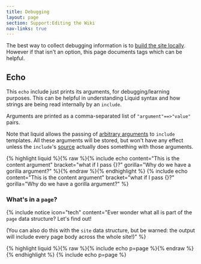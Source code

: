 ```yaml
---
title: Debugging
layout: page
section: Support:Editing the Wiki
nav-links: true
---
```


The best way to collect debugging information is to [build the site locally](/editing/advanced). However if that isn't an option, this page documents tags which can be helpful.

## Echo

This `echo` include just prints its arguments, for debugging/learning purposes. This can be helpful in understanding Liquid syntax and how strings are being read internally by an `include`.

Arguments are printed as a comma-separated list of `"argument"==>"value"` pairs.

Note that liquid allows the passing of [arbitrary arguments](https://jekyllrb.com/docs/includes/) to `include` templates. All these arguments will be stored, but won't have any effect unless the `include`'s [source](https://github.com/imagej/imagej.github.io/tree/main/_includes) actually does something with those arguments.

{% highlight liquid %}{% raw %}{% include echo content="This is the content argument" bracket="what if I pass {}?" gorilla="Why do we have a gorilla argument?" %}{% endraw %}{% endhighlight %}
{% include echo content="This is the content argument" bracket="what if I pass {}?" gorilla="Why do we have a gorilla argument?" %}

### What's in a `page`?

{% include notice icon="tech" content="Ever wonder what all is part of the `page` data structure? Let's find out!

(You can also do this with the `site` data structure, but be warned: the output will include every page body across the whole site!)" %}

{% highlight liquid %}{% raw %}{% include echo p=page %}{% endraw %}{% endhighlight %}
{% include echo p=page %}
